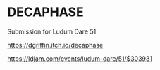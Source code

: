 # DECAPHASE

Submission for Ludum Dare 51

https://dgriffin.itch.io/decaphase

https://ldjam.com/events/ludum-dare/51/$303931